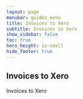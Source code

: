 ```yaml
---
layout: page
menubar: guides_menu
title: Invoices to Xero
subtitle: Invoices to Xero
show_sidebar: false
toc: true
hero_height: is-small
hide_footer: true
---
```


## Invoices to Xero

Invoices to Xero
